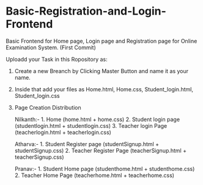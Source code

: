 # Basic-Registration-and-Login-Frontend
Basic Frontend for Home page, Login page and Registration page for Online Examination System. (First Commit) 
   
   Uploadd your Task in this Ropository as:
   
   1. Create a new Breanch by Clicking Master Button and name it as your name.
   2. Inside that add your files as
      Home.html,  Home.css,  Student_login.html,  Student_login.css
   
   3. Page Creation Distribution
      
      Nilkanth:-  1. Home  (home.html + home.css)
                  2. Student login page (studentlogin.html +  studentlogin.css)
                  3. Teacher login Page (teacherlogin.html +  teacherlogin.css)
                  
      Atharva:-   1. Student Register page (studentSignup.html +  studentSignup.css)
                  2. Teacher Register Page (teacherSignup.html +  teacherSignup.css)
                  
      Pranav:-    1. Student Home page (studenthome.html +  studenthome.css)
                  2. Teacher Home Page (teacherhome.html +  teacherhome.css)
